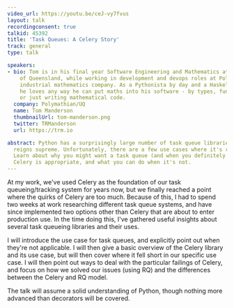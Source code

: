 ```yaml
---
video_url: https://youtu.be/ceJ-vy7fvus
layout: talk
recordingconsent: true
talkid: 45392
title: 'Task Queues: A Celery Story'
track: general
type: talk

speakers:
- bio: Tom is in his final year Software Engineering and Mathematics at the University
    of Queensland, while working in development and devops roles at Polymathian, an
    industrial mathematics company. As a Pythonista by day and a Haskeller by night,
    he loves any way he can put maths into his software - by types, functional programming,
    or just writing mathematical code.
  company: Polymathian/UQ
  name: Tom Manderson
  thumbnailUrl: tom-manderson.png
  twitter: TRManderson
  url: https://trm.io

abstract: Python has a surprisingly large number of task queue libraries, but Celery
  reigns supreme. Unfortunately, there are a few use cases where it's remarkably bad.
  Learn about why you might want a task queue (and when you definitely don't), when
  Celery is appropriate, and what you can do when it's not.
---
```

At my work, we've used Celery as the foundation of our task queueing/tracking system for years now, but we finally reached a point where the quirks of Celery are too much. Because of this, I had to spend two weeks at work researching different task queue systems, and have since implemented two options other than Celery that are about to enter production use. In the time doing this, I've gathered useful insights about several task queueing libraries and their uses.

I will introduce the use case for task queues, and explicitly point out when they're not applicable. I will then give a basic overview of the Celery library and its use case, but will then cover where it fell short in our specific use case. I will then point out ways to deal with the particular failings of Celery, and focus on how we solved our issues (using RQ) and the differences between the Celery and RQ model.

The talk will assume a solid understanding of Python, though nothing more advanced than decorators will be covered.

